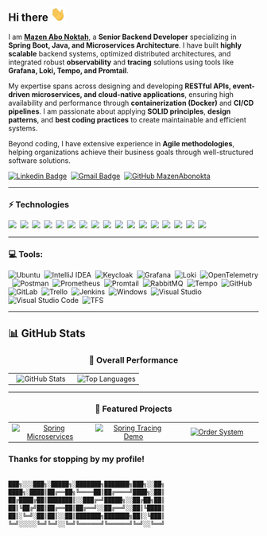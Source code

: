 ## Hi there <img src="https://raw.githubusercontent.com/ABSphreak/ABSphreak/master/gifs/Hi.gif" width="30px">

I am [**Mazen Abo Noktah**](https://github.com/MazenAbonokta), a **Senior Backend Developer** specializing in **Spring Boot, Java, and Microservices Architecture**. I have built **highly scalable** backend systems, optimized distributed architectures, and integrated robust **observability** and **tracing** solutions using tools like **Grafana, Loki, Tempo, and Promtail**.

My expertise spans across designing and developing **RESTful APIs, event-driven microservices, and cloud-native applications**, ensuring high availability and performance through **containerization (Docker)** and **CI/CD pipelines**. I am passionate about applying **SOLID principles**, **design patterns**, and **best coding practices** to create maintainable and efficient systems.

Beyond coding, I have extensive experience in **Agile methodologies**, helping organizations achieve their business goals through well-structured software solutions.

[![Linkedin Badge](https://img.shields.io/badge/-mazen--abo--noktah-blue?style=flat&logo=Linkedin&logoColor=white&link=https://www.linkedin.com/in/mazen-abo-noktah/)](https://www.linkedin.com/in/mazen-abo-noktah/)&nbsp;
[![Gmail Badge](https://img.shields.io/badge/-mazen.abonoktah@gmail.com-c14438?style=flat&logo=Gmail&logoColor=white&link=mailto:mazen.abonoktah@gmail.com)](mailto:mazen.abonoktah@gmail.com)&nbsp;
[![GitHub MazenAbonokta](https://img.shields.io/github/followers/MazenAbonokta?label=follow&style=social)](https://github.com/MazenAbonokta)&nbsp;

---
### ⚡ Technologies
![](https://img.shields.io/badge/Spring%20Boot-6DB33F?style=flat&logo=spring-boot&logoColor=white)&nbsp;
![](https://img.shields.io/badge/Java-ED8B00?style=flat&logo=java&logoColor=white)&nbsp;
![](https://img.shields.io/badge/Angular-DD0031?style=flat&logo=angular&logoColor=white)&nbsp;
![](https://img.shields.io/badge/TypeScript-007ACC?style=flat&logo=typescript&logoColor=white)&nbsp;
![](https://img.shields.io/badge/MySQL-005C84?style=flat&logo=mysql&logoColor=white)&nbsp;
![](https://img.shields.io/badge/PostgreSQL-316192?style=flat&logo=postgresql&logoColor=white)&nbsp;
![](https://img.shields.io/badge/Apache-D42029?style=flat&logo=apache&logoColor=white)&nbsp;
![](https://img.shields.io/badge/Docker-2496ED?style=flat&logo=docker&logoColor=white)&nbsp;
![](https://img.shields.io/badge/.NET-5C2D91?style=flat&logo=.net&logoColor=white)&nbsp;
![](https://img.shields.io/badge/C%23-239120?style=flat&logo=c-sharp&logoColor=white)&nbsp;
![](https://img.shields.io/badge/SQL%20Server-CC2927?style=flat&logo=microsoft%20sql%20server&logoColor=white)&nbsp;
![](https://img.shields.io/badge/CSS-239120?style=flat&logo=css3&logoColor=white)&nbsp;
![](https://img.shields.io/badge/HTML5-E34F26?style=flat&logo=html5&logoColor=white)&nbsp;
![](https://img.shields.io/badge/JavaScript-yellow?style=flat&logo=javascript&logoColor=white)&nbsp;
![](https://img.shields.io/badge/Bootstrap-563D7C?style=flat&logo=bootstrap&logoColor=white)&nbsp;
![](https://img.shields.io/badge/Git-F05033?style=flat&logo=git&logoColor=white)&nbsp;
![](https://img.shields.io/badge/JWT-d63aff?style=flat&logo=json-web-tokens&logoColor=white)&nbsp;


---
### 💻 Tools:
![Ubuntu](https://img.shields.io/badge/Ubuntu-E95420?style=flat&logo=ubuntu&logoColor=white)&nbsp;
![IntelliJ IDEA](https://img.shields.io/badge/IntelliJ%20IDEA-000000?style=flat&logo=intellij-idea&logoColor=white)&nbsp;
![Keycloak](https://img.shields.io/badge/Keycloak-0078D7?style=flat&logo=keycloak&logoColor=white)&nbsp;
![Grafana](https://img.shields.io/badge/Grafana-F46800?style=flat&logo=grafana&logoColor=white)&nbsp;
![Loki](https://img.shields.io/badge/Loki-3DDC84?style=flat&logo=loki&logoColor=white)&nbsp;
![OpenTelemetry](https://img.shields.io/badge/OpenTelemetry-6A1B9A?style=flat&logo=opentelemetry&logoColor=white)&nbsp;
![Postman](https://img.shields.io/badge/Postman-FF6C37?style=flat&logo=postman&logoColor=white)&nbsp;
![Prometheus](https://img.shields.io/badge/Prometheus-E6522C?style=flat&logo=prometheus&logoColor=white)&nbsp;
![Promtail](https://img.shields.io/badge/Promtail-FF9800?style=flat&logo=promtail&logoColor=white)&nbsp;
![RabbitMQ](https://img.shields.io/badge/RabbitMQ-FF6600?style=flat&logo=rabbitmq&logoColor=white)&nbsp;
![Tempo](https://img.shields.io/badge/Tempo-0099E5?style=flat&logo=tempo&logoColor=white)&nbsp;
![GitHub](https://img.shields.io/badge/GitHub-181717?style=flat&logo=github&logoColor=white)&nbsp;
![GitLab](https://img.shields.io/badge/GitLab-FC6D26?style=flat&logo=gitlab&logoColor=white)&nbsp;
![Trello](https://img.shields.io/badge/Trello-0052CC?style=flat&logo=trello&logoColor=white)&nbsp;
![Jenkins](https://img.shields.io/badge/Jenkins-D24939?style=flat&logo=jenkins&logoColor=white)&nbsp;
![Windows](https://img.shields.io/badge/Windows-0078D6?style=flat&logo=windows&logoColor=white)&nbsp;
![Visual Studio](https://img.shields.io/badge/Visual%20Studio-5C2D91?style=flat&logo=visual-studio&logoColor=white)&nbsp;
![Visual Studio Code](https://img.shields.io/badge/Visual%20Studio%20Code-007ACC?style=flat&logo=visual-studio-code&logoColor=white)&nbsp;
![TFS](https://img.shields.io/badge/TFS-007ACC?style=flat&logo=tfs&logoColor=white)&nbsp;

---
## 📊 GitHub Stats

<div align="center">

### 🚀 Overall Performance  

<table width="100%">
  <tr>
    <td align="center" width="50%">
      <img src="https://github-readme-stats.vercel.app/api?username=MazenAbonokta&show_icons=true&theme=transparent&hide_border=true" alt="GitHub Stats" width="100%">
    </td>
    <td align="center" width="50%">
      <img src="https://github-readme-stats.vercel.app/api/top-langs/?username=MazenAbonokta&layout=compact&hide_border=true" alt="Top Languages" width="100%">
    </td>
  </tr>
</table>

---

### 📌 Featured Projects  

<table width="100%">
  <tr>
    <td align="center" width="33%">
      <a href="https://github.com/mazenabonokta/spring-microservices">
        <img src="https://github-readme-stats.vercel.app/api/pin/?username=mazenabonokta&repo=spring-microservices&hide_border=true" alt="Spring Microservices" width="100%">
      </a>
    </td>
    <td align="center" width="33%">
      <a href="https://github.com/mazenabonokta/spring-tracing-demo">
        <img src="https://github-readme-stats.vercel.app/api/pin/?username=mazenabonokta&repo=spring-tracing-demo&hide_border=true" alt="Spring Tracing Demo" width="100%">
      </a>
    </td>
    <td align="center" width="33%">
      <a href="https://github.com/mazenabonokta/order-system">
        <img src="https://github-readme-stats.vercel.app/api/pin/?username=mazenabonokta&repo=order-system&hide_border=true" alt="Order System" width="100%">
      </a>
    </td>
  </tr>
</table>

</div>



### Thanks for stopping by my profile!
```

███╗░░░███╗░█████╗░███████╗███████╗███╗░░██╗
████╗░████║██╔══██╗╚════██║██╔════╝████╗░██║
██╔████╔██║███████║░░███╔═╝█████╗░░██╔██╗██║
██║╚██╔╝██║██╔══██║██╔══╝░░██╔══╝░░██║╚████║
██║░╚═╝░██║██║░░██║███████╗███████╗██║░╚███║
╚═╝░░░░░╚═╝╚═╝░░╚═╝╚══════╝╚══════╝╚═╝░░╚══╝

